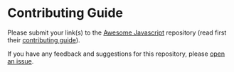 # Contributing Guide

Please submit your link(s) to the [Awesome Javascript](https://github.com/sorrycc/awesome-javascript) repository (read first their [contributing guide](https://github.com/sorrycc/awesome-javascript/blob/master/CONTRIBUTING.md)).

If you have any feedback and suggestions for this repository, please [open an issue](https://github.com/kungfu321/awesome-javascript/issues/new).

